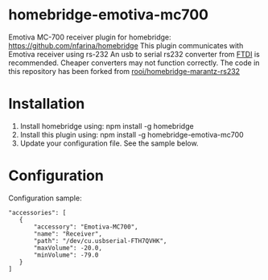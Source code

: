 # homebridge-emotiva-mc700
Emotiva MC-700 receiver plugin for homebridge: https://github.com/nfarina/homebridge
This plugin communicates with Emotiva receiver using rs-232 An usb to serial rs232 converter from [FTDI](https://www.ftdichip.com/Products/Cables/USBRS232.htm) is recommended. Cheaper converters may not function correctly.
The code in this repository has been forked from [rooi/homebridge-marantz-rs232](https://github.com/rooi/homebridge-marantz-rs232)

# Installation

1. Install homebridge using: npm install -g homebridge
2. Install this plugin using: npm install -g homebridge-emotiva-mc700
3. Update your configuration file. See the sample below.

# Configuration

Configuration sample:

 ```
"accessories": [
    {
        "accessory": "Emotiva-MC700",
        "name": "Receiver",
        "path": "/dev/cu.usbserial-FTH7QVHK",
        "maxVolume": -20.0,
        "minVolume": -79.0
    }
]
```

